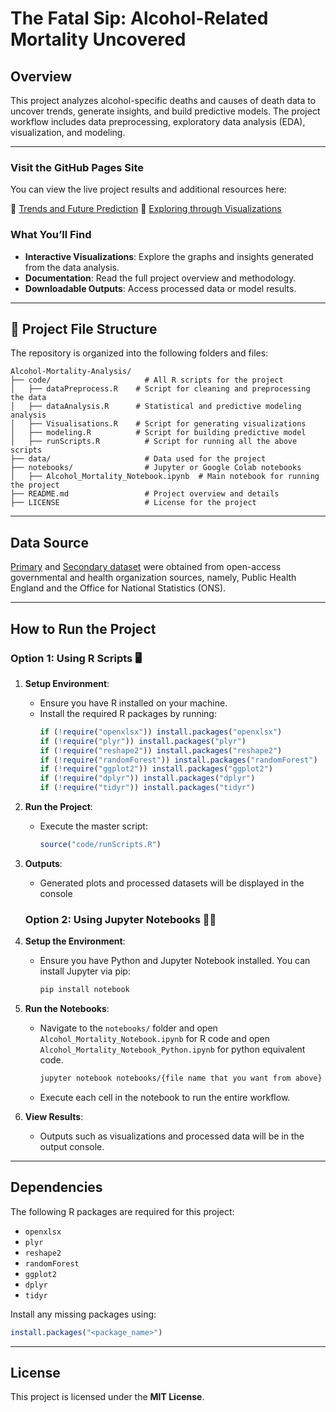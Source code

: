 # The Fatal Sip: Alcohol-Related Mortality Uncovered

## Overview
This project analyzes alcohol-specific deaths and causes of death data to uncover trends, generate insights, and build predictive models. The project workflow includes data preprocessing, exploratory data analysis (EDA), visualization, and modeling.

---
### **Visit the GitHub Pages Site**
You can view the live project results and additional resources here:  

🔗 [Trends and Future Prediction](https://mahesh7667.github.io/Data-Driven-Insights-into-Alcohol-Related-Mortality/Trends-and-Future-Prediction)
🔗 [Exploring through Visualizations](https://mahesh7667.github.io/Data-Driven-Insights-into-Alcohol-Related-Mortality/Exploring-through-Visualizations)



### **What You’ll Find**
- **Interactive Visualizations**: Explore the graphs and insights generated from the data analysis.
- **Documentation**: Read the full project overview and methodology.
- **Downloadable Outputs**: Access processed data or model results.

---
## 📂 Project File Structure

The repository is organized into the following folders and files:

```plaintext
Alcohol-Mortality-Analysis/
├── code/                     # All R scripts for the project
│   ├── dataPreprocess.R    # Script for cleaning and preprocessing the data
│   ├── dataAnalysis.R      # Statistical and predictive modeling analysis
│   ├── Visualisations.R    # Script for generating visualizations
│   ├── modeling.R          # Script for building predictive model
│   ├── runScripts.R          # Script for running all the above scripts
├── data/                     # Data used for the project
├── notebooks/                # Jupyter or Google Colab notebooks
│   ├── Alcohol_Mortality_Notebook.ipynb  # Main notebook for running the project
├── README.md                 # Project overview and details
├── LICENSE                   # License for the project
```
---

## Data Source

[Primary](https://www.ons.gov.uk/peoplepopulationandcommunity/healthandsocialcare/causesofdeath/datasets/alcoholspecificdeathsbysexagegroupandindividualcauseofdeath) and [Secondary dataset](https://www.ons.gov.uk/peoplepopulationandcommunity/healthandsocialcare/causesofdeath/datasets/alcoholspecificdeathsintheukmaindataset)  were obtained from open-access governmental and health organization
sources, namely, Public Health England and the Office for National Statistics (ONS). 

---

## How to Run the Project

### **Option 1: Using R Scripts** 🖥️

1. **Setup Environment**:
   - Ensure you have R installed on your machine.
   - Install the required R packages by running:
     ```R
     if (!require("openxlsx")) install.packages("openxlsx")
     if (!require("plyr")) install.packages("plyr")
     if (!require("reshape2")) install.packages("reshape2")
     if (!require("randomForest")) install.packages("randomForest")
     if (!require("ggplot2")) install.packages("ggplot2")
     if (!require("dplyr")) install.packages("dplyr")
     if (!require("tidyr")) install.packages("tidyr")
     ```

2. **Run the Project**:
   - Execute the master script:
     ```R
     source("code/runScripts.R")
     ```

3. **Outputs**:
   - Generated plots and processed datasets will be displayed in the console


   ### **Option 2: Using Jupyter Notebooks** 🐍📒
1. **Setup the Environment**:
   - Ensure you have Python and Jupyter Notebook installed. You can install Jupyter via pip:
     ```bash
     pip install notebook
     ```

2. **Run the Notebooks**:
   - Navigate to the `notebooks/` folder and open `Alcohol_Mortality_Notebook.ipynb` for R code and open 
                                                `Alcohol_Mortality_Notebook_Python.ipynb` for python equivalent code.
     ```bash
     jupyter notebook notebooks/{file name that you want from above}
     ```
   - Execute each cell in the notebook to run the entire workflow.


3. **View Results**:
   - Outputs such as visualizations and processed data will be in the output console.

---

## Dependencies
The following R packages are required for this project:
- `openxlsx`
- `plyr`
- `reshape2`
- `randomForest`
- `ggplot2`
- `dplyr`
- `tidyr`

Install any missing packages using:
```R
install.packages("<package_name>")
```

---


## License

This project is licensed under the **MIT License**.
